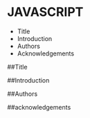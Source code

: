 # JAVASCRIPT
 
 - Title
 - Introduction
 - Authors
 - Acknowledgements

##Title

##Introduction

##Authors

##acknowledgements


